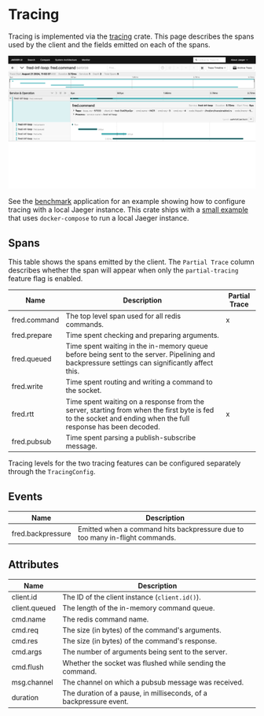 Tracing
=======

Tracing is implemented via the [tracing](https://github.com/tokio-rs/tracing) crate. This page describes the spans used
by the client and the fields emitted on each of the spans.

![](./tests/jaeger-2024.jpg)

See the [benchmark](../../../crates/fred/bin/benchmark) application for an example showing how to configure tracing with a
local Jaeger instance. This crate ships with a [small example](../../../crates/fred/tests/docker/compose/jaeger.yml) that
uses `docker-compose` to run a local Jaeger instance.

## Spans

This table shows the spans emitted by the client. The `Partial Trace` column describes whether the span will appear when
only the `partial-tracing` feature flag is enabled.

| Name         | Description                                                                                                                                                  | Partial Trace |
|--------------|--------------------------------------------------------------------------------------------------------------------------------------------------------------|---------------|
| fred.command | The top level span used for all redis commands.                                                                                                              | x             |
| fred.prepare | Time spent checking and preparing arguments.                                                                                                                 |               |
| fred.queued  | Time spent waiting in the in-memory queue before being sent to the server. Pipelining and backpressure settings can significantly affect this.               |               |
| fred.write   | Time spent routing and writing a command to the socket.                                                                                                      |               |
| fred.rtt     | Time spent waiting on a response from the server, starting from when the first byte is fed to the socket and ending when the full response has been decoded. | x             |
| fred.pubsub  | Time spent parsing a publish-subscribe message.                                                                                                              |               |

Tracing levels for the two tracing features can be configured separately through the `TracingConfig`.

## Events

| Name              | Description                                                                  |
|-------------------|------------------------------------------------------------------------------|
| fred.backpressure | Emitted when a command hits backpressure due to too many in-flight commands. |

## Attributes

| Name          | Description                                                        |
|---------------|--------------------------------------------------------------------|
| client.id     | The ID of the client instance (`client.id()`).                     |
| client.queued | The length of the in-memory command queue.                         |
| cmd.name      | The redis command name.                                            |
| cmd.req       | The size (in bytes) of the command's arguments.                    |
| cmd.res       | The size (in bytes) of the command's response.                     |
| cmd.args      | The number of arguments being sent to the server.                  |
| cmd.flush     | Whether the socket was flushed while sending the command.          |
| msg.channel   | The channel on which a pubsub message was received.                |
| duration      | The duration of a pause, in milliseconds, of a backpressure event. |